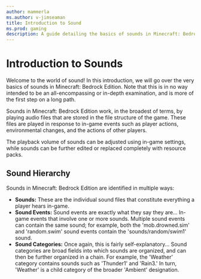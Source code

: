 ```yaml
---
author: mammerla
ms.author: v-jimseaman
title: Introduction to Sound
ms.prod: gaming
description: A guide detailing the basics of sounds in Minecraft: Bedrock Edition.
---
```


# Introduction to Sounds

Welcome to the world of sound! In this introduction, we will go over the very basics of sounds in Minecraft: Bedrock Edition. Note that this is in no way intended to be an all-encompassing or in-depth examination, and is more of the first step on a long path.

Sounds in Minecraft: Bedrock Edition work, in the broadest of terms, by playing audio files that are stored in the file structure of the game. These files are played in response to in-game events such as player actions, environmental changes, and the actions of other players.

The playback volume of sounds can be adjusted using in-game settings, while sounds can be further edited or replaced completely with resource packs.

## Sound Hierarchy

Sounds in Minecraft: Bedrock Edition are identified in multiple ways:

- **Sounds:** These are the individual sound files that constitute everything a player hears in-game.
- **Sound Events:** Sound events are exactly what they say they are... In-game events that involve one or more sounds. Multiple sound events can contain the same sound; for example, both the 'mob.drowned.sim' and 'random.swim' sound events contain the 'sounds/random/swim1' sound.
- **Sound Categories:** Once again, this is fairly self-explanatory... Sound categories are broad fields into which sounds are organized, and can then be further organized in a chain. For example, the 'Weather' category contains sounds such as 'Thunder1' and 'Rain3.' In turn, 'Weather' is a child category of the broader 'Ambient' designation.